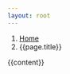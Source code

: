 ```yaml
---
layout: root
---
```

<div class="container-fluid bg-dark-not py-3 py-md-5 bg-accent-prime pt-5 g-0">
    <div class="container pt-1 pt-sm-3">
        <div class="container bg-dark text-light rounded p-3 bg-content-prime mt-5 bg-light-dark">
            <div class="p-sm-3">
                <nav aria-label="breadcrumb">
                    <ol class="breadcrumb">
                    <li class="breadcrumb-item"><a href="/index.html">Home</a></li>
                    <li class="breadcrumb-item active" aria-current="page">{{page.title}}</li>
                    </ol>
                </nav>
                <div class="general-content">
                    {{content}}
                </div>
            </div>
            <div class="row my-3">
            </div>
        </div>
    </div>
</div>
